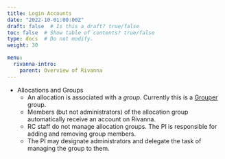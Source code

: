 ```yaml
---
title: Login Accounts
date: "2022-10-01:00:00Z"
draft: false  # Is this a draft? true/false
toc: false  # Show table of contents? true/false
type: docs  # Do not modify.
weight: 30

menu:
  rivanna-intro:
    parent: Overview of Rivanna
---
```


* Allocations and Groups
    * An allocation is associated with a _group_.  Currently this is a [Grouper](https://groups.identity.virginia.edu/) group.
    * Members (but not administrators) of the allocation group automatically receive an account on Rivanna.
    * RC staff do not manage allocation groups.  The PI is responsible for adding and removing group members.  
    * The PI may designate administrators and delegate the task of managing the group to them.
